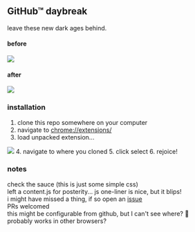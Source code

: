 ## GitHub™ daybreak

leave these new dark ages behind.

#### before

<img src='http://i.imgur.com/NKCa3pn.png' />

#### after

<img src='http://i.imgur.com/i4FwDxz.png' />

### installation

1. clone this repo somewhere on your computer
2. navigate to <a href='chrome://extensions/' target='_blank'>chrome://extensions/</a>
3. load unpacked extension...
<img src='http://i.imgur.com/hjgknlZ.png' />
4. navigate to where you cloned
5. click select
6. rejoice!

### notes

check the sauce (this is just some simple css)  
left a content.js for posterity... js one-liner is nice, but it blips!  
i might have missed a thing, if so open an <a href='https://github.com/rickycodes/github-daybreak/issues' target='_blank'>issue</a>  
PRs welcomed  
this might be configurable from github, but I can't see where? :eyes:  
probably works in other browsers?
